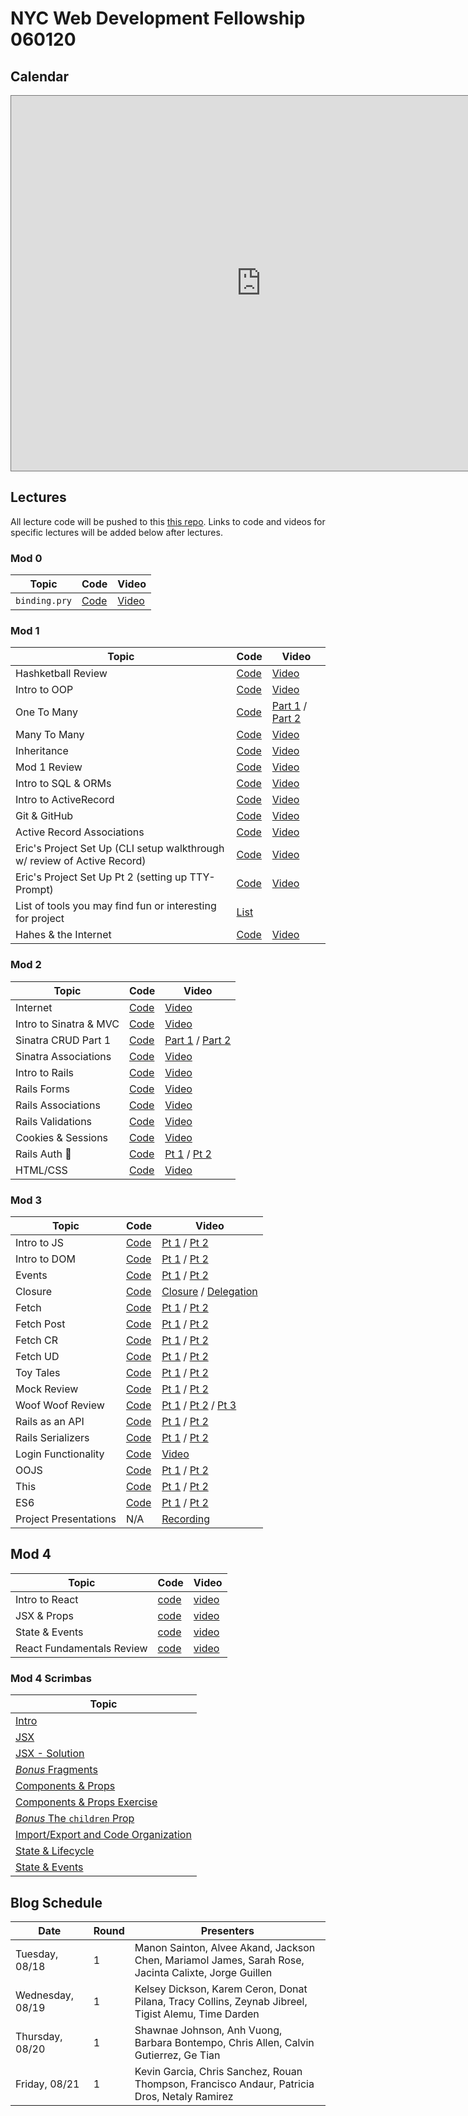 # NYC Web Development Fellowship 060120

## Calendar
<iframe src="https://calendar.google.com/calendar/b/1/embed?height=600&amp;wkst=1&amp;bgcolor=%23ffffff&amp;ctz=America%2FNew_York&amp;src=ZmxhdGlyb25zY2hvb2wuY29tX2FidWZrMHRmMzZ0Z2J2NzdxMnY0OHM4NDBrQGdyb3VwLmNhbGVuZGFyLmdvb2dsZS5jb20&amp;src=ZmxhdGlyb25zY2hvb2wuY29tX2JlYXQ4Y3BlbTlwamxyZHRjazk4bW03YXFvQGdyb3VwLmNhbGVuZGFyLmdvb2dsZS5jb20&amp;src=ZW4udXNhI2hvbGlkYXlAZ3JvdXAudi5jYWxlbmRhci5nb29nbGUuY29t&amp;color=%23EF6C00&amp;color=%23EF6C00&amp;color=%230B8043&amp;mode=WEEK" style="border:solid 1px #777" width="800" height="600" frameborder="0" scrolling="no"></iframe>

## Lectures
All lecture code will be pushed to this [this repo](https://github.com/learn-co-students/nyc04-seng-ft-053120). Links to code and videos for specific lectures will be added below after lectures.

### Mod 0
| Topic            | Code                | Video                |
| -----            | ----                | -----                |
| `binding.pry` | [Code](https://github.com/learn-co-students/nyc04-seng-ft-053120/tree/master/00-binding-pry) | [Video](https://wework.zoom.com/rec/play/upAtf-mqrD83GYWT5QSDAfV8W9S8Jqqs1SBP8vcJzRq9WiYHNVaub7EWMOOho2qYCDBUF-kcLw57U_bp) |


### Mod 1
| Topic            | Code                | Video                |
| -----            | ----                | -----                |
|Hashketball Review|[Code](https://github.com/learn-co-students/nyc04-seng-ft-053120/tree/master/01-hashketball-review)|[Video](https://youtu.be/_4xeOgqwi8w)|
| Intro to OOP | [Code](https://github.com/learn-co-students/nyc04-seng-ft-053120/tree/master/02-intro-to-oo) | [Video](https://wework.zoom.com/rec/play/75B5dez-pjw3GdfD4QSDV_ZwW9XoLK2shHNL_KYNmh7nVHdQZlCgYrNDZEbM59Xv6EBgd2oH5Uxdavc) |
|One To Many|[Code](https://github.com/learn-co-students/nyc04-seng-ft-053120/tree/master/03-one-to-many)|[Part 1](https://youtu.be/Jo4ixc3raNk) / [Part 2](https://wework.zoom.com/rec/play/u8Ikdr_9_DM3T9actQSDBvcqW425e62sg3Ae_PpcyBuxACUBZwf3YbtAMLa8p8wt7wlMQUBov5EW4rUx)|
| Many To Many | [Code](https://github.com/learn-co-students/nyc04-seng-ft-053120/tree/master/04-many-to-many%20) | [Video](https://wework.zoom.com/rec/play/75UsIuiu_Ds3H4XEuQSDAad9W9Xueqms1SIe-_EEyE28UHYHM1ahZLsRYoIB4qilynj9_IAMOkHb19E) |
| Inheritance | [Code](https://github.com/learn-co-students/nyc04-seng-ft-053120/tree/master/05-inheritance) | [Video](https://wework.zoom.com/rec/play/u5Z5Ieyh_zI3G4GUsQSDBqV7W46_f6msgCMe-fZYnku2U3MDO1P3ZLAXNLGJpXaf1XgxIH7jPcxwKF2d) |
| Mod 1 Review | [Code](https://github.com/learn-co-students/nyc04-seng-ft-053120/tree/master/silicon-valley-code-challenge) | [Video](https://wework.zoom.com/rec/play/uZwtcO39_TM3TtKSsQSDB6BxW467LPmsgHVKr_cOzk-yBngAZgemZucUYLN6eLwbp2X3GYzfvalssiI2)|
| Intro to SQL & ORMs | [Code](https://github.com/learn-co-students/nyc04-seng-ft-053120/tree/master/06-intro-to-sql-and-orms)| [Video](https://wework.zoom.com/rec/play/uZx7c-qtqDo3SYXBuQSDU_5-W47vLv2s1yNK8_sFyUy3U3RROwb1ZOREarftlPCi3BeiyIxGhDQ_nrhI)|
| Intro to ActiveRecord | [Code](https://github.com/learn-co-students/nyc04-seng-ft-053120/tree/master/07-intro-to-activerecord) | [Video](https://wework.zoom.com/rec/play/6cZ_dLz-_T43Tt2StgSDAvYoW9W7e6-sgXMcqfQIzR3kVndQMQekMLpBNLDJXSYKjjE0kdLoiYQ6k0Wc) |
| Git & GitHub | [Code](https://github.com/learn-co-students/nyc04-seng-ft-053120/tree/master/08-intro-to-git) | [Video](https://wework.zoom.com/rec/play/vpctdu39-jg3H4HA4gSDA6B8W9ToJ_qs1SIWq_NfxUa8WnELNgL1YLdAYiJXkH4Q8GuPadXLZAP9cGY) |
| Active Record Associations |[Code](https://github.com/learn-co-students/nyc04-seng-ft-053120/tree/master/09-activerecord-associations) | [Video](https://youtu.be/X_g503bSZao) |
| Eric's Project Set Up (CLI setup walkthrough w/ review of Active Record)| [Code](https://github.com/learn-co-students/dumbo-se-030920/tree/master/10-cli-project) | [Video](https://wework.zoom.us/rec/play/vcJ-Jriu_Wk3HdTG4wSDCqd8W47uL_-s0idNqfMJzRu8AnkLNFbyNbYUNOU4w5RoxsTVA_1M7qQdoUHP?startTime=1584989425000) |
| Eric's Project Set Up Pt 2 (setting up TTY-Prompt) | [Code](https://github.com/learn-co-students/dumbo-se-030920/tree/master/11-tty-prompt) | [Video](https://wework.zoom.com/rec/share/3JNKcYDa3CRIGI3K0H3ef58oIb7paaa81yUc-aYKyk8_HqzE5-mnadO6w9rCA_PZ?startTime=1585064144000) |
| List of tools you may find fun or interesting for project | [List](https://github.com/learn-co-students/nyc04-seng-ft-053120/tree/master/10-project-optional-tools-list)||
| Hahes & the Internet | [Code](https://github.com/learn-co-students/nyc04-seng-ft-053120/tree/master/11-hashes-and-the-internet)| [Video](https://wework.zoom.com/rec/play/68Usf739rj83G9fE4QSDAPZ-W9TuKqus03Afr6IFxRyyVHIDZADyYbZBYOVqaEGTIkxBoSi9NY-Y1QyO) |



### Mod 2
| Topic            | Code                | Video                |
| -----            | ----                | -----                |
| Internet | [Code](https://github.com/learn-co-students/nyc04-seng-ft-053120/tree/master/12-intro-to-the-internet) | [Video](https://wework.zoom.com/rec/play/uZ18f--prT43G9SQtASDVPUoW9W9K6us1HcfrKIOzEq0W3RSNVSlZ7cbarZ_zyEtIh5maq2N9e4uGz_K) |
| Intro to Sinatra & MVC | [Code](https://github.com/learn-co-students/nyc04-seng-ft-053120/tree/master/13-intro-to-sinatra-and-mvc) | [Video](https://youtu.be/cRAREtibITM) |
| Sinatra CRUD Part 1 | [Code](https://github.com/learn-co-students/nyc04-seng-ft-053120/tree/master/14-sinatra-crud) | [Part 1](https://youtu.be/igepy8r0kNI) / [Part 2](https://youtu.be/UHpeGFg6mRs) |
| Sinatra Associations | [Code](https://github.com/learn-co-students/nyc04-seng-ft-053120/tree/master/15-sinatra-associations) | [Video](https://youtu.be/wFUvtAhVs50) |
| Intro to Rails | [Code](https://github.com/learn-co-students/nyc04-seng-ft-053120/tree/master/16-intro-to-rails) | [Video](https://youtu.be/dGn7cdPxppU) |
| Rails Forms | [Code](https://github.com/learn-co-students/nyc04-seng-ft-053120/tree/master/17-rails-forms) | [Video](https://youtu.be/0Vaz_LN65fg)|
| Rails Associations | [Code](https://github.com/learn-co-students/nyc04-seng-ft-053120/tree/master/18-rails-associations) | [Video](https://youtu.be/kzlYNA99aLw) |
| Rails Validations | [Code](https://github.com/learn-co-students/nyc04-seng-ft-053120/tree/master/19-rails-validations) | [Video](https://youtu.be/q9ph2sfTMZ8) |
| Cookies & Sessions | [Code](https://github.com/learn-co-students/nyc04-seng-ft-053120/tree/master/20-sessions-cookies) | [Video](https://flatironschool.zoom.us/rec/play/7sUvfuz5-zg3EoGcsQSDVqJ7W9S1ff6s2nBN_6cJz0-3UiJVN1f1MrtDa-oRufBxYatsSMk6KQuIc49_?continueMode=true&_x_zm_rtaid=S54H4hqtS7mtl3Y-zqxjZg.1595451357001.7f3a7be281dd65064cd4cdeaaefbcb03&_x_zm_rhtaid=625)|
| Rails Auth 🔐 | [Code](https://github.com/learn-co-students/nyc04-seng-ft-053120/tree/master/21-auth) | [Pt 1](https://youtu.be/QEgy1Wj6maI) / [Pt 2](https://youtu.be/cPZtsNW1PVI) |
| HTML/CSS | [Code](https://github.com/learn-co-students/nyc04-seng-ft-053120/tree/master/22-intro-html-css) | [Video](https://youtu.be/Zb2Z6F-qsjE) |


### Mod 3
| Topic            | Code                | Video                |
| -----            | ----                | -----                |
| Intro to JS      | [Code](https://github.com/learn-co-students/nyc04-seng-ft-053120/tree/master/23-intro-to-js) | [Pt 1](https://youtu.be/3vzCyxleyTs) / [Pt 2](https://youtu.be/5DuXhM3QQzM) | 
| Intro to DOM      | [Code](https://github.com/learn-co-students/nyc04-seng-ft-053120/tree/master/24-intro-to-dom) | [Pt 1](https://youtu.be/qeqJ0K7rl_0) / [Pt 2](https://youtu.be/ktSeM4V61lU) | 
| Events    | [Code](https://github.com/learn-co-students/nyc04-seng-ft-053120/tree/master/25-events) | [Pt 1](https://youtu.be/TYrIRBwpTho) / [Pt 2](https://youtu.be/Ve7vG9gSZkE) | 
| Closure    | [Code](https://github.com/learn-co-students/nyc04-seng-ft-053120/tree/master/26-closure-delegation) | [Closure](https://youtu.be/_vH-zPovI2s) / [Delegation](https://youtu.be/DvPtqBxwHKA) | 
| Fetch    | [Code](https://github.com/learn-co-students/nyc04-seng-ft-053120/tree/master/27-fetch) | [Pt 1](https://youtu.be/s7Jk3CLJMJw) / [Pt 2](https://youtu.be/TZ2C5vKfTW4) | 
| Fetch Post    | [Code](https://github.com/learn-co-students/nyc04-seng-ft-053120/tree/master/28-post-fetch) | [Pt 1](https://youtu.be/VFldMb-ECfY) / [Pt 2](https://youtu.be/J2prVUJOk70) | 
| Fetch CR    | [Code](https://github.com/learn-co-students/nyc04-seng-ft-053120/tree/master/29-fetch-cr) | [Pt 1](https://youtu.be/qsLESdnW3J8) / [Pt 2](https://youtu.be/VtdeUZpIFmI) | 
| Fetch UD    | [Code](https://github.com/learn-co-students/nyc04-seng-ft-053120/tree/master/30-fetch-ud) | [Pt 1](https://youtu.be/LZwqx5I-Eoc) / [Pt 2](https://youtu.be/Ocx5F7ictjQ) | 
| Toy Tales    | [Code](https://github.com/learn-co-students/nyc04-seng-ft-053120/tree/master/31-toy-tales) | [Pt 1](https://youtu.be/C7BadRrga6w) / [Pt 2](https://youtu.be/guO4dCN5LRM) | 
| Mock Review    | [Code](https://github.com/learn-co-students/nyc04-seng-ft-053120/tree/master/32-mock-review) | [Pt 1](https://youtu.be/iAxE6CrYqnU) / [Pt 2](https://youtu.be/R57q_UY_zRE) | 
| Woof Woof Review    | [Code](https://github.com/learn-co-students/nyc04-seng-ft-053120/tree/master/33-woof-woof) | [Pt 1](https://youtu.be/gQkpyXcv1oo) / [Pt 2](https://youtu.be/hiMlwvCT8CA) / [Pt 3](https://youtu.be/ISAI1p7BKCQ) | 
| Rails as an API   | [Code](https://github.com/learn-co-students/nyc04-seng-ft-053120/tree/master/34-rails-api) | [Pt 1](https://youtu.be/3XxEyNvlmg0) / [Pt 2](https://youtu.be/G9tNZ1Ol7HA) | 
| Rails Serializers   | [Code](https://github.com/learn-co-students/nyc04-seng-ft-053120/tree/master/35-rails-serializers) | [Pt 1](https://youtu.be/nY4QRx_5VCc) / [Pt 2](https://youtu.be/PqOVPqJQo7c) | 
| Login Functionality  | [Code](https://github.com/learn-co-students/nyc04-seng-ft-053120/tree/master/35.5-login) | [Video](https://youtu.be/4EGiG1vYVTY) | 
| OOJS  | [Code](https://github.com/learn-co-students/nyc04-seng-ft-053120/tree/master/36-oojs) | [Pt 1](https://youtu.be/e4pXzlBrRlQ) / [Pt 2](https://youtu.be/1DGE7J0Wa3c) | 
| This  | [Code](https://github.com/learn-co-students/nyc04-seng-ft-053120/tree/master/37-this) | [Pt 1](https://youtu.be/kwd3q3AK0Ww) / [Pt 2](https://youtu.be/GgyLTmcnPg8) | 
| ES6  | [Code](https://github.com/learn-co-students/nyc04-seng-ft-053120/tree/master/38-es6) | [Pt 1](https://youtu.be/ItW7cWIYmTk) / [Pt 2](https://youtu.be/ltAP57uB6gE) | 
| Project Presentations  | N/A | [Recording](https://youtu.be/-jvO3X3C6RA) | 

## Mod 4
| Topic            | Code                | Video                |
| -----            | ----                | -----                |
| Intro to React  | [code](https://github.com/learn-co-students/nyc04-seng-ft-053120/tree/master/39-intro-to-react) | [video](https://youtu.be/YFq7j1G6T10) | 
| JSX & Props  | [code](https://github.com/learn-co-students/nyc04-seng-ft-053120/tree/master/40-jsx-and-props) | [video](https://youtu.be/J5R2VEy6joo) | 
| State & Events  | [code](https://github.com/learn-co-students/nyc04-seng-ft-053120/tree/master/41-state-and-events) | [video](https://youtu.be/cDDwzmDxvSs) | 
| React Fundamentals Review  | [code](https://github.com/learn-co-students/nyc04-seng-ft-053120/tree/master/42-react-fundamentals-review) | [video](https://youtu.be/83TlIyMqO_Q) | 


### Mod 4 Scrimbas
| Topic |
| ----- |
| [Intro](https://scrimba.com/p/pp6XKc3/cqpDbLt4) |
| [JSX](https://scrimba.com/p/pp6XKc3/c6adEpfy) |
| [JSX - Solution](https://scrimba.com/p/pp6XKc3/cWvgvDUR) |
| [*Bonus* Fragments](https://scrimba.com/p/pp6XKc3/c7q2q9fd) |
| [Components & Props](https://scrimba.com/p/pp6XKc3/cB3w3vCJ) |
| [Components & Props Exercise](https://scrimba.com/p/pp6XKc3/c9rzgqtM) |
| [*Bonus* The `children` Prop](https://scrimba.com/p/pp6XKc3/cQRWrDH8) |
| [Import/Export and Code Organization](https://scrimba.com/p/pp6XKc3/cpMZyzT3) |
| [State & Lifecycle](https://scrimba.com/p/pp6XKc3/cywzvZCZ) |
| [State & Events](https://scrimba.com/p/pp6XKc3/cMgWnGcL) |



## Blog Schedule

| Date             | Round            | Presenters                                                                                                                               |
| ---------------- | ---------------- | ---------------------------------------------------------------------------------------------------------------------------------------- |
| Tuesday, 08/18   | 1                | Manon Sainton, Alvee Akand, Jackson Chen, Mariamol James, Sarah Rose, Jacinta Calixte, Jorge Guillen                                                         |
| Wednesday, 08/19 | 1                | Kelsey Dickson, Karem Ceron, Donat Pilana, Tracy Collins, Zeynab Jibreel, Tigist Alemu, Time Darden                                                  |
| Thursday, 08/20  | 1                | Shawnae Johnson, Anh Vuong, Barbara Bontempo, Chris Allen, Calvin Gutierrez, Ge Tian                                                           |
| Friday, 08/21    | 1                | Kevin Garcia, Chris Sanchez, Rouan Thompson, Francisco Andaur, Patricia Dros, Netaly Ramirez                               
